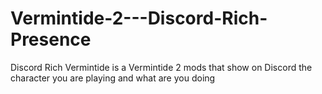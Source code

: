 # Vermintide-2---Discord-Rich-Presence
Discord Rich Vermintide is a Vermintide 2 mods that show on Discord the character you are playing and what are you doing
